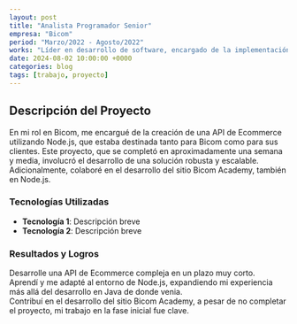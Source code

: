 ```yaml
---
layout: post
title: "Analista Programador Senior"
empresa: "Bicom"
period: "Marzo/2022 - Agosto/2022"
works: "Líder en desarrollo de software, encargado de la implementación y optimización de soluciones tecnológicas, con enfoque en el análisis de requisitos y la entrega de proyectos de alta calidad."
date: 2024-08-02 10:00:00 +0000
categories: blog
tags: [trabajo, proyecto]
---
```


## Descripción del Proyecto

En mi rol en Bicom, me encargué de la creación de una API de Ecommerce utilizando Node.js, que estaba destinada tanto para Bicom como para sus clientes. Este proyecto, que se completó en aproximadamente una semana y media, involucró el desarrollo de una solución robusta y escalable.<br/>
Adicionalmente, colaboré en el desarrollo del sitio Bicom Academy, también en Node.js.

### Tecnologías Utilizadas

- **Tecnología 1**: Descripción breve
- **Tecnología 2**: Descripción breve

### Resultados y Logros

Desarrolle una API de Ecommerce compleja en un plazo muy corto.<br/>
Aprendí y me adapté al entorno de Node.js, expandiendo mi experiencia más allá del desarrollo en Java de donde venia.<br/>
Contribuí en el desarrollo del sitio Bicom Academy, a pesar de no completar el proyecto, mi trabajo en la fase inicial fue clave.
